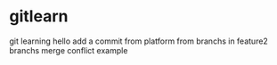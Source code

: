# gitlearn
git learning
hello
add a commit from platform
from branchs
in feature2 branchs
merge conflict example

